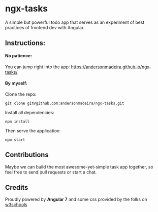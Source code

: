 # ngx-tasks

A simple but powerful todo app that serves as an experiment of best practices of frontend dev with Angular.

## Instructions:

#### No patience:

You can jump right into the app: https://andersonmadeira.github.io/ngx-tasks/

#### By myself:

Clone the repo:

```git clone git@github.com:andersonmadeira/ngx-tasks.git```

Install all dependencies:

```npm install```

Then serve the application:

```npm start```

## Contributions

Maybe we can build the most awesome-yet-simple task app together, so feel free to send pull requests or start a chat.

## Credits

Proudly powered by **Angular 7** and some css provided by the folks on [w3schools](https://www.w3schools.com/howto/howto_js_todolist.asp)
